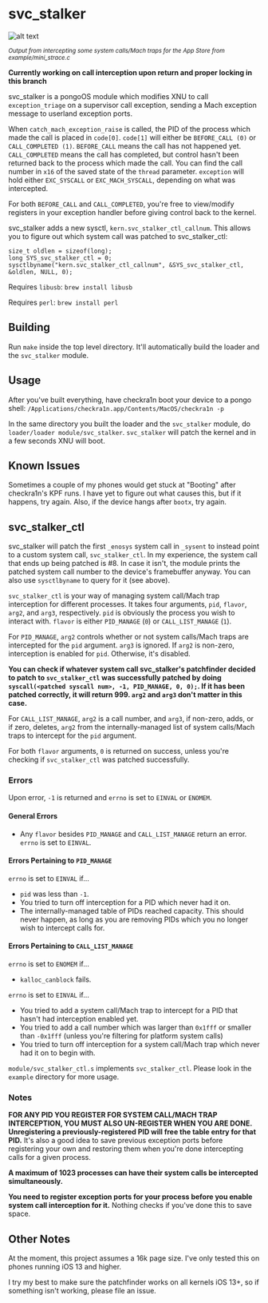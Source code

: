 # svc_stalker

![alt text](https://github.com/jsherman212/svc_stalker/blob/master/mini_strace.png)

<sup>*Output from intercepting some system calls/Mach traps for the App Store from
example/mini_strace.c*</sup>

**Currently working on call interception upon return and proper locking in this branch**

svc_stalker is a pongoOS module which modifies XNU to call `exception_triage`
on a supervisor call exception, sending a Mach exception message to userland
exception ports.

When `catch_mach_exception_raise` is called, the PID of the process which made
the call is placed in `code[0]`. `code[1]` will either be `BEFORE_CALL (0)`
or `CALL_COMPLETED (1)`. `BEFORE_CALL` means the call has not happened yet.
`CALL_COMPLETED` means the call has completed, but control hasn't been returned
back to the process which made the call. You can find the call number in `x16`
of the saved state of the `thread` parameter. `exception` will hold either
`EXC_SYSCALL` or `EXC_MACH_SYSCALL`, depending on what was intercepted.

For both `BEFORE_CALL` and `CALL_COMPLETED`, you're free to view/modify
registers in your exception handler before giving control back to the kernel.

svc_stalker adds a new sysctl, `kern.svc_stalker_ctl_callnum`. This allows you
to figure out which system call was patched to svc_stalker_ctl:

```
size_t oldlen = sizeof(long);
long SYS_svc_stalker_ctl = 0;
sysctlbyname("kern.svc_stalker_ctl_callnum", &SYS_svc_stalker_ctl, &oldlen, NULL, 0);
```

Requires `libusb`: `brew install libusb`

Requires `perl`: `brew install perl`

## Building
Run `make` inside the top level directory. It'll automatically build the loader
and the `svc_stalker` module.

## Usage
After you've built everything, have checkra1n boot your device to a pongo
shell: `/Applications/checkra1n.app/Contents/MacOS/checkra1n -p`

In the same directory you built the loader and the `svc_stalker` module,
do `loader/loader module/svc_stalker`. `svc_stalker` will patch the kernel and
in a few seconds XNU will boot.

## Known Issues
Sometimes a couple of my phones would get stuck at "Booting" after checkra1n's KPF
runs. I have yet to figure out what causes this, but if it happens, try again.
Also, if the device hangs after `bootx`, try again.

## svc_stalker_ctl
svc_stalker will patch the first `_enosys` system call in `_sysent` 
to instead point to a custom system call, `svc_stalker_ctl`.
In my experience, the system call that ends up being patched is #8. In
case it isn't, the module prints the patched system call number to the
device's framebuffer anyway. You can also use `sysctlbyname` to query for it
(see above).

`svc_stalker_ctl` is your way of managing system call/Mach trap interception
for different processes. It takes four arguments, `pid`, `flavor`, `arg2`,
and `arg3`, respectively. `pid` is obviously the process you wish to interact
with. `flavor` is either `PID_MANAGE` (`0`) or `CALL_LIST_MANAGE` (`1`).

For `PID_MANAGE`, `arg2` controls whether or not system calls/Mach traps are
intercepted for the `pid` argument. `arg3` is ignored. If `arg2` is non-zero,
interception is enabled for `pid`. Otherwise, it's disabled.

**You can check if whatever system call svc_stalker's patchfinder
decided to patch to `svc_stalker_ctl` was successfully patched by doing
`syscall(<patched syscall num>, -1, PID_MANAGE, 0, 0);`. 
If it has been patched correctly, it will return 999. `arg2` and `arg3` don't matter
in this case.**

For `CALL_LIST_MANAGE`, `arg2` is a call number, and `arg3`, if
non-zero, adds, or if zero, deletes, `arg2` from the internally-managed list of
system calls/Mach traps to intercept for the `pid` argument.

For both `flavor` arguments, `0` is returned on success, unless you're checking
if `svc_stalker_ctl` was patched successfully.

### Errors
Upon error, `-1` is returned and `errno` is set to `EINVAL` or `ENOMEM`.

#### General Errors
- Any `flavor` besides `PID_MANAGE` and `CALL_LIST_MANAGE` return an error. `errno` is
set to `EINVAL`.

#### Errors Pertaining to `PID_MANAGE`
`errno` is set to `EINVAL` if...
- `pid` was less than `-1`.
- You tried to turn off interception for a PID which never had it on.
- The internally-managed table of PIDs reached capacity. This should never happen,
as long as you are removing PIDs which you no longer wish to intercept calls for.

#### Errors Pertaining to `CALL_LIST_MANAGE`
`errno` is set to `ENOMEM` if...
- `kalloc_canblock` fails.

`errno` is set to `EINVAL` if...
- You tried to add a system call/Mach trap to intercept for a PID that hasn't had
interception enabled yet.
- You tried to add a call number which was larger than `0x1fff` or smaller
than `-0x1fff` (unless you're filtering for platform system calls)
- You tried to turn off interception for a system call/Mach trap which
never had it on to begin with.

`module/svc_stalker_ctl.s` implements `svc_stalker_ctl`. Please look in the
`example` directory for more usage.

### Notes

**FOR ANY PID YOU REGISTER FOR SYSTEM CALL/MACH TRAP INTERCEPTION, YOU MUST
ALSO UN-REGISTER WHEN YOU ARE DONE. Unregistering a previously-registered PID
will free the table entry for that PID.** It's also a good idea to save previous
exception ports before registering your own and restoring them when you're
done intercepting calls for a given process.

**A maximum of 1023 processes can have their system calls be intercepted
simultaneously.**

**You need to register exception ports for your process before you enable
system call interception for it.** Nothing checks if you've done this to
save space.

## Other Notes
At the moment, this project assumes a 16k page size. I've only tested this on
phones running iOS 13 and higher.

I try my best to make sure the patchfinder works on all kernels iOS 13+, so
if something isn't working, please file an issue.

